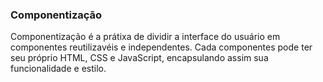 
### Componentização
Componentização é a prátixa de dividir a interface do usuário em componentes reutilizavéis e independentes. Cada componentes pode ter seu próprio HTML, CSS e JavaScript, encapsulando assim sua funcionalidade e estilo.